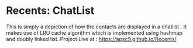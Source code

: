 # Recents: ChatList
This is simply a depiction of how the contacts are displayed in a chatlist . It makes use of LRU cache algorithm which is implemented using hashmap and doubly linked list. Project Live at : https://apsc9.github.io/Recents/
